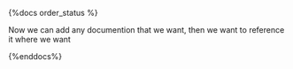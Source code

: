 {%docs order_status %}

Now we can add any documention that we want, then we want to reference it where we want




{%enddocs%}